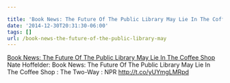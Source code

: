 ```yaml
---

title: 'Book News: The Future Of The Public Library May Lie In The Coffee Shop'
date: '2014-12-30T20:31:30-06:00'
tags: []
url: /book-news-the-future-of-the-public-library-may
---
```

<a href="http://www.npr.org/blogs/thetwo-way/2014/12/18/371650738/book-news-the-future-of-the-public-library-may-lie-in-the-coffee-shop">Book News: The Future Of The Public Library May Lie In The Coffee Shop</a><br/>Nate Hoffelder: Book News: The Future Of The Public Library May Lie In The Coffee Shop : The Two-Way : NPR <a href="http://t.co/yUYmgLMRpd" target="_blank">http://t.co/yUYmgLMRpd</a>
